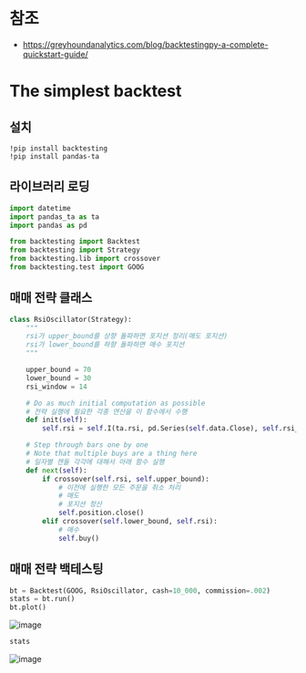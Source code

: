 # 참조
- https://greyhoundanalytics.com/blog/backtestingpy-a-complete-quickstart-guide/

# The simplest backtest
## 설치
```
!pip install backtesting
!pip install pandas-ta

```

## 라이브러리 로딩
```python
import datetime
import pandas_ta as ta
import pandas as pd

from backtesting import Backtest
from backtesting import Strategy
from backtesting.lib import crossover
from backtesting.test import GOOG

```

## 매매 전략 클래스
```python
class RsiOscillator(Strategy):
    """
    rsi가 upper_bound를 상향 돌파하면 포지션 정리(매도 포지션)
    rsi가 lower_bound를 하향 돌파하면 매수 포지션
    """

    upper_bound = 70
    lower_bound = 30
    rsi_window = 14

    # Do as much initial computation as possible
    # 전략 실행에 필요한 각종 연산을 이 함수에서 수행
    def init(self):
        self.rsi = self.I(ta.rsi, pd.Series(self.data.Close), self.rsi_window)

    # Step through bars one by one
    # Note that multiple buys are a thing here
    # 일자별 캔들 각각에 대해서 아래 함수 실행
    def next(self):
        if crossover(self.rsi, self.upper_bound):
            # 이전에 실행한 모든 주문을 취소 처리
            # 매도
            # 포지션 청산
            self.position.close()
        elif crossover(self.lower_bound, self.rsi):
            # 매수
            self.buy()

```

## 매매 전략 백테스팅
```python
bt = Backtest(GOOG, RsiOscillator, cash=10_000, commission=.002)
stats = bt.run()
bt.plot()

```

![image](https://user-images.githubusercontent.com/102650331/181919786-eb8662c1-5512-4fec-890d-6e6fe3afe631.png)

```python
stats

```
![image](https://user-images.githubusercontent.com/102650331/181919823-62292b46-1ee1-45a3-8117-501a2a82f646.png)


